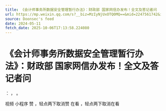 ```yaml
---
title: 《会计师事务所数据安全管理暂行办法》：财政部 国家网信办发布！全文及答记者问
url: https://mp.weixin.qq.com/s?__biz=MzIyNjUxOTQ0MQ==&mid=2247561742&idx=2&sn=cbbfea2f305b7d3f29c2c23506ba7eeb
source: Doonsec's feed
date: 2024-05-11
fetch_date: 2025-10-06T17:13:58.224080
---
```


# 《会计师事务所数据安全管理暂行办法》：财政部 国家网信办发布！全文及答记者问

：
，
。

视频
小程序
赞
，轻点两下取消赞
在看
，轻点两下取消在看